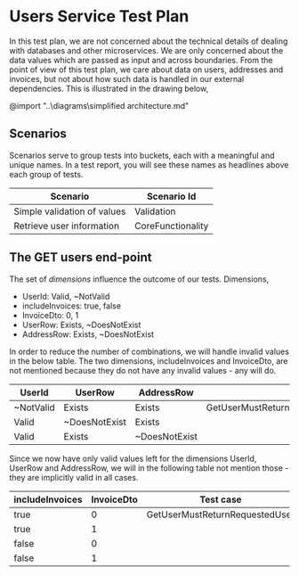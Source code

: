 ﻿# Users Service Test Plan

In this test plan, we are not concerned about the technical details of dealing with databases and other microservices.
We are only concerned about the data values which are passed as input and across boundaries.
From the point of view of this test plan, we care about data on users, addresses and invoices, but not about how such data is handled in our external dependencies.
This is illustrated in the drawing below,

@import "..\diagrams\simplified architecture.md"

## Scenarios

Scenarios serve to group tests into buckets, each with a meaningful and unique names. In a test report, you will see these names as headlines above each group of tests.

| Scenario                    | Scenario Id       |
|-----------------------------|-------------------|
| Simple validation of values | Validation        |
| Retrieve user information   | CoreFunctionality |

## The GET users end-point

The set of *dimensions* influence the outcome of our tests.
Dimensions,

- UserId: Valid, ~NotValid
- includeInvoices: true, false
- InvoiceDto: 0, 1
- UserRow: Exists, ~DoesNotExist
- AddressRow: Exists, ~DoesNotExist

In order to reduce the number of combinations, we will handle invalid values in the below table. The two dimensions, includeInvoices and InvoiceDto, are not mentioned because they do not have any invalid values - any will do.

| UserId    | UserRow       | AddressRow    | Test case                                             |
|-----------|---------------|---------------|-------------------------------------------------------|
| ~NotValid | Exists        | Exists        | GetUserMustReturnRequestedUserWhenThereIsNoAddressRow |
| Valid     | ~DoesNotExist | Exists        |                                                       |
| Valid     | Exists        | ~DoesNotExist |                                                       |

Since we now have only valid values left for the dimensions UserId, UserRow and AddressRow, we will in the following table not mention those - they are implicitly valid in all cases.

| includeInvoices | InvoiceDto | Test case                      |
|-----------------|------------|--------------------------------|
| true            | 0          | GetUserMustReturnRequestedUser |
| true            | 1          |                                |
| false           | 0          |                                |
| false           | 1          |                                |
